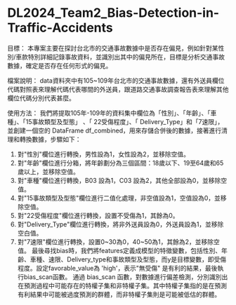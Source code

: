 # DL2024_Team2_Bias-Detection-in-Traffic-Accidents
目標：
本專案主要在探討台北市的交通事故數據中是否存在偏見，例如針對某性別/車款特別詳細記錄事故資料，並識別出其中的偏見所在，目標是分析交通事故數據，確定是否存在任何形式的偏見。

檔案說明：
data資料夾中有105~109年台北市的交通事故數據，還有外送員欄位代碼對照表來理解代碼代表哪間的外送員，跟道路交通事故調查報告表來理解其他欄位代碼分別代表甚麼。

使用方法：
我們將提取105年-109年的資料集中欄位為「性別」、「年齡」、「車種」、「15事故類型及型態」 、「 22受傷程度」、「 Delivery_Type」和「7速限」，並創建一個空的 DataFrame df_combined，用來存儲合併後的數據，接著進行清理和轉換數據，步驟如下：
1. 對"性別"欄位進行轉換，男性設為1，女性設為2，並移除空值。
2. 對"年齡"欄位進行分箱，將年齡劃分為三個區間：18歲以下、19至64歲和65歲以上，並移除空值。
3. 對"車種"欄位進行轉換，B03 設為1，C03 設為2，其他全部設為0，並移除空值。
4. 對"15事故類型及型態"欄位進行二值化處理，非空值設為1，空值設為0，並移除空值。
5. 對"22受傷程度"欄位進行轉換，設置不受傷為1，其餘為0。
6. 對"Delivery_Type"欄位進行轉換，將非外送員設為0，外送員設為1，並移除空白值。
7. 對"7速限"欄位進行轉換，設置0~30為0，40~50為1，其餘為2，並移除空值。
最後尋找bias時，我們將features定義成模型的特徵變數，包括性別、年齡、車種、速限、Delivery_type和事故類型及型態，而y是目標變數，即受傷程度。設定favorable_value為 'high'，表示"無受傷" 是有利的結果，最後執行bias_scan函數。
通過 bias_scan 函數，對數據進行偏差檢測，分別識別出在預測過程中可能存在的特權子集和非特權子集。其中特權子集指的是在預測有利結果中可能被過度預測的群體，而非特權子集則是可能被低估的群體。

